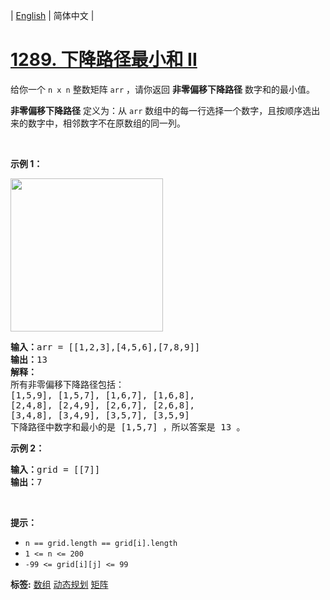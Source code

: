 | [English](README_EN.md) | 简体中文 |

# [1289. 下降路径最小和  II](https://leetcode.cn/problems/minimum-falling-path-sum-ii)
<p>给你一个&nbsp;<code>n x n</code> 整数矩阵&nbsp;<code>arr</code>&nbsp;，请你返回 <strong>非零偏移下降路径</strong> 数字和的最小值。</p>

<p><strong>非零偏移下降路径</strong> 定义为：从&nbsp;<code>arr</code> 数组中的每一行选择一个数字，且按顺序选出来的数字中，相邻数字不在原数组的同一列。</p>

<p>&nbsp;</p>

<p><strong>示例 1：</strong></p>

<p><img alt="" src="https://assets.leetcode.com/uploads/2021/08/10/falling-grid.jpg" style="width: 244px; height: 245px;" /></p>

<pre>
<strong>输入：</strong>arr = [[1,2,3],[4,5,6],[7,8,9]]
<strong>输出：</strong>13
<strong>解释：</strong>
所有非零偏移下降路径包括：
[1,5,9], [1,5,7], [1,6,7], [1,6,8],
[2,4,8], [2,4,9], [2,6,7], [2,6,8],
[3,4,8], [3,4,9], [3,5,7], [3,5,9]
下降路径中数字和最小的是&nbsp;[1,5,7] ，所以答案是&nbsp;13 。
</pre>

<p><strong>示例 2：</strong></p>

<pre>
<strong>输入：</strong>grid = [[7]]
<strong>输出：</strong>7
</pre>

<p>&nbsp;</p>

<p><strong>提示：</strong></p>

<ul>
	<li><code>n == grid.length == grid[i].length</code></li>
	<li><code>1 &lt;= n &lt;= 200</code></li>
	<li><code>-99 &lt;= grid[i][j] &lt;= 99</code></li>
</ul>

**标签:**  [数组](https://leetcode.cn/tag/array) [动态规划](https://leetcode.cn/tag/dynamic-programming) [矩阵](https://leetcode.cn/tag/matrix) 